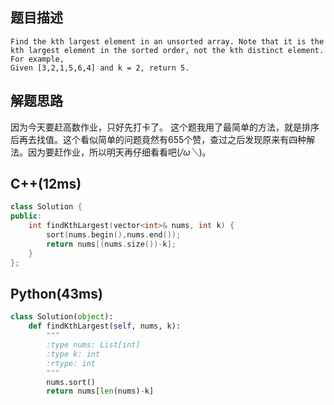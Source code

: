 ## 题目描述
```
Find the kth largest element in an unsorted array. Note that it is the kth largest element in the sorted order, not the kth distinct element. 
For example,
Given [3,2,1,5,6,4] and k = 2, return 5. 
```
## 解题思路
因为今天要赶高数作业，只好先打卡了。
这个题我用了最简单的方法，就是排序后再去找值。这个看似简单的问题竟然有655个赞，查过之后发现原来有四种解法。因为要赶作业，所以明天再仔细看看吧(*/ω＼*)。
## C++(12ms)
```cpp
class Solution {
public:
    int findKthLargest(vector<int>& nums, int k) {
        sort(nums.begin(),nums.end());
        return nums[(nums.size())-k];
    }
};
```
## Python(43ms)
```python
class Solution(object):
    def findKthLargest(self, nums, k):
        """
        :type nums: List[int]
        :type k: int
        :rtype: int
        """
        nums.sort()
        return nums[len(nums)-k]
```
